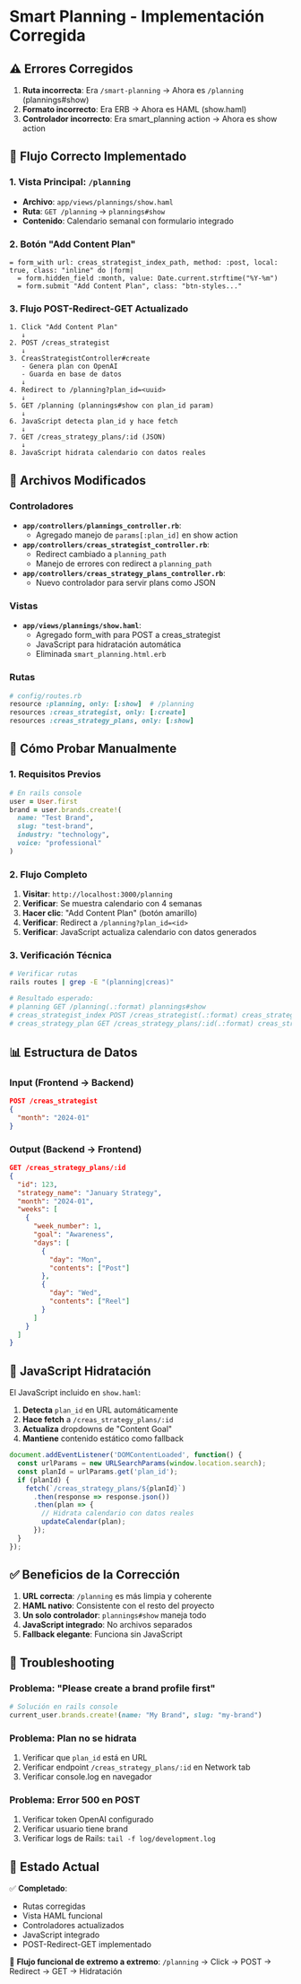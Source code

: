 # Smart Planning - Implementación Corregida 

## ⚠️ Errores Corregidos

1. **Ruta incorrecta**: Era `/smart-planning` → Ahora es `/planning` (plannings#show)
2. **Formato incorrecto**: Era ERB → Ahora es HAML (show.haml)
3. **Controlador incorrecto**: Era smart_planning action → Ahora es show action

## 🎯 Flujo Correcto Implementado

### 1. Vista Principal: `/planning`
- **Archivo**: `app/views/plannings/show.haml`
- **Ruta**: `GET /planning` → `plannings#show`
- **Contenido**: Calendario semanal con formulario integrado

### 2. Botón "Add Content Plan"
```haml
= form_with url: creas_strategist_index_path, method: :post, local: true, class: "inline" do |form|
  = form.hidden_field :month, value: Date.current.strftime("%Y-%m")
  = form.submit "Add Content Plan", class: "btn-styles..."
```

### 3. Flujo POST-Redirect-GET Actualizado
```
1. Click "Add Content Plan" 
   ↓
2. POST /creas_strategist
   ↓  
3. CreasStrategistController#create
   - Genera plan con OpenAI
   - Guarda en base de datos
   ↓
4. Redirect to /planning?plan_id=<uuid>
   ↓
5. GET /planning (plannings#show con plan_id param)
   ↓
6. JavaScript detecta plan_id y hace fetch
   ↓
7. GET /creas_strategy_plans/:id (JSON)
   ↓
8. JavaScript hidrata calendario con datos reales
```

## 📁 Archivos Modificados

### Controladores
- **`app/controllers/plannings_controller.rb`**: 
  - Agregado manejo de `params[:plan_id]` en show action
- **`app/controllers/creas_strategist_controller.rb`**: 
  - Redirect cambiado a `planning_path` 
  - Manejo de errores con redirect a `planning_path`
- **`app/controllers/creas_strategy_plans_controller.rb`**: 
  - Nuevo controlador para servir plans como JSON

### Vistas
- **`app/views/plannings/show.haml`**: 
  - Agregado form_with para POST a creas_strategist
  - JavaScript para hidratación automática
  - Eliminada `smart_planning.html.erb`

### Rutas
```ruby
# config/routes.rb
resource :planning, only: [:show]  # /planning
resources :creas_strategist, only: [:create] 
resources :creas_strategy_plans, only: [:show]
```

## 🧪 Cómo Probar Manualmente

### 1. Requisitos Previos
```ruby
# En rails console
user = User.first
brand = user.brands.create!(
  name: "Test Brand",
  slug: "test-brand", 
  industry: "technology",
  voice: "professional"
)
```

### 2. Flujo Completo
1. **Visitar**: `http://localhost:3000/planning`
2. **Verificar**: Se muestra calendario con 4 semanas
3. **Hacer clic**: "Add Content Plan" (botón amarillo)
4. **Verificar**: Redirect a `/planning?plan_id=<id>`
5. **Verificar**: JavaScript actualiza calendario con datos generados

### 3. Verificación Técnica
```bash
# Verificar rutas
rails routes | grep -E "(planning|creas)"

# Resultado esperado:
# planning GET /planning(.:format) plannings#show
# creas_strategist_index POST /creas_strategist(.:format) creas_strategist#create  
# creas_strategy_plan GET /creas_strategy_plans/:id(.:format) creas_strategy_plans#show
```

## 📊 Estructura de Datos

### Input (Frontend → Backend)
```json
POST /creas_strategist
{
  "month": "2024-01"
}
```

### Output (Backend → Frontend)
```json
GET /creas_strategy_plans/:id
{
  "id": 123,
  "strategy_name": "January Strategy",
  "month": "2024-01", 
  "weeks": [
    {
      "week_number": 1,
      "goal": "Awareness",
      "days": [
        {
          "day": "Mon",
          "contents": ["Post"]
        },
        {
          "day": "Wed", 
          "contents": ["Reel"]
        }
      ]
    }
  ]
}
```

## 🎨 JavaScript Hidratación

El JavaScript incluido en `show.haml`:
1. **Detecta** `plan_id` en URL automáticamente
2. **Hace fetch** a `/creas_strategy_plans/:id` 
3. **Actualiza** dropdowns de "Content Goal"
4. **Mantiene** contenido estático como fallback

```javascript
document.addEventListener('DOMContentLoaded', function() {
  const urlParams = new URLSearchParams(window.location.search);
  const planId = urlParams.get('plan_id');
  if (planId) {
    fetch(`/creas_strategy_plans/${planId}`)
      .then(response => response.json())
      .then(plan => {
        // Hidrata calendario con datos reales
        updateCalendar(plan);
      });
  }
});
```

## ✅ Beneficios de la Corrección

1. **URL correcta**: `/planning` es más limpia y coherente
2. **HAML nativo**: Consistente con el resto del proyecto
3. **Un solo controlador**: `plannings#show` maneja todo
4. **JavaScript integrado**: No archivos separados
5. **Fallback elegante**: Funciona sin JavaScript

## 🔧 Troubleshooting

### Problema: "Please create a brand profile first"
```ruby
# Solución en rails console
current_user.brands.create!(name: "My Brand", slug: "my-brand")
```

### Problema: Plan no se hidrata
1. Verificar que `plan_id` está en URL
2. Verificar endpoint `/creas_strategy_plans/:id` en Network tab
3. Verificar console.log en navegador

### Problema: Error 500 en POST
1. Verificar token OpenAI configurado
2. Verificar usuario tiene brand
3. Verificar logs de Rails: `tail -f log/development.log`

## 🚀 Estado Actual

✅ **Completado**:
- Rutas corregidas
- Vista HAML funcional  
- Controladores actualizados
- JavaScript integrado
- POST-Redirect-GET implementado

🔄 **Flujo funcional de extremo a extremo**:
`/planning` → Click → POST → Redirect → GET → Hidratación